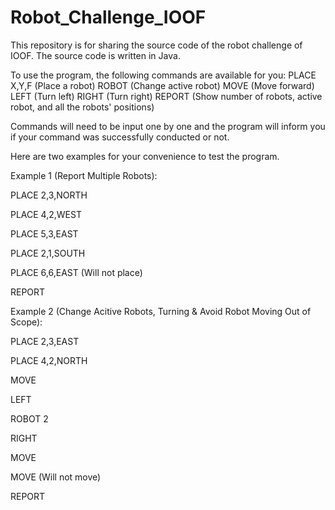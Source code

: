 # Robot_Challenge_IOOF

This repository is for sharing the source code of the robot challenge of IOOF. The source code is written in Java.

To use the program, the following commands are available for you:
PLACE X,Y,F (Place a robot)
ROBOT <integer> (Change active robot)
MOVE (Move forward)
LEFT (Turn left)
RIGHT (Turn right)
REPORT (Show number of robots, active robot, and all the robots' positions)
  
Commands will need to be input one by one and the program will inform you if your command was successfully conducted or not.
  
Here are two examples for your convenience to test the program.
  

Example 1 (Report Multiple Robots):

PLACE 2,3,NORTH
  
PLACE 4,2,WEST
  
PLACE 5,3,EAST
  
PLACE 2,1,SOUTH

PLACE 6,6,EAST (Will not place)
  
REPORT
    
  
Example 2 (Change Acitive Robots, Turning & Avoid Robot Moving Out of Scope):

PLACE 2,3,EAST
  
PLACE 4,2,NORTH
  
MOVE
  
LEFT
  
ROBOT 2
  
RIGHT
  
MOVE
  
MOVE (Will not move)
  
REPORT
